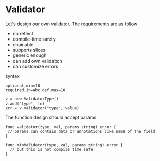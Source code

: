# Validator

Let's design our own validator. The requirements are as follow

- no reflect
- compile-time safety
- chainable
- supports slices
- generic enough
- can add own validation
- can customize errors

syntax

```
optional,min=10
required,in=abc def,max=10
```

```
v = new ValidatorType()
v.add("type", fn)
err = v.validator("type", value)
```

The function design should accept params

```
func validator(type, val, params string) error {
 // params can contain data or annotations like name of the field 
}

func minValidator(type, val, params string) error {
  // but this is not compile time safe
}
```
